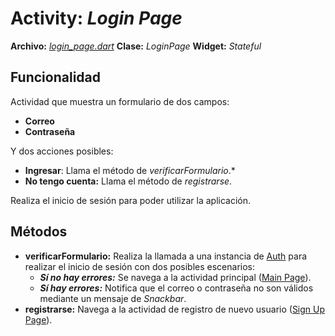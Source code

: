 # Activity: *Login Page*
**Archivo:**  [*login_page.dart*](../../lib/pages/login_page.dart)
**Clase:**  *LoginPage*
**Widget:** *Stateful*
## Funcionalidad
Actividad que muestra un formulario de dos campos:
- **Correo**
- **Contraseña**

Y dos acciones posibles:
- **Ingresar**: Llama el método de *verificarFormulario*.*
- **No tengo cuenta:** Llama el método de *registrarse*.

Realiza el inicio de sesión para poder utilizar la aplicación.
## Métodos
- **verificarFormulario:** Realiza la llamada a una instancia de [Auth](../backend%20docs/Auth.md) para realizar el inicio de sesión con dos posibles escenarios:
	- ***Sí no hay errores:*** Se navega a la actividad principal ([Main Page](Main%20Page.md)).
	- ***Sí hay errores:*** Notifica que el correo o contraseña no son válidos mediante un mensaje de *Snackbar*.
- **registrarse:**  Navega a la actividad de registro de nuevo usuario ([Sign Up Page](Sign%20Up%20Page.md)).
<!--stackedit_data:
eyJoaXN0b3J5IjpbMTA4NzAxNzE2OCwtMTI5NDUxMTk0LDIxOD
AxMTUxMywtMTYyNDI2MzUzNSw5NzcyODY0NiwtMTkwMzE4MTU3
OF19
-->